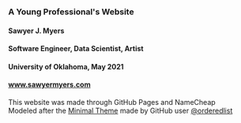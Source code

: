 
### A Young Professional's Website
#### Sawyer J. Myers
#### Software Engineer, Data Scientist, Artist
#### University of Oklahoma, May 2021
#### www.sawyermyers.com

This website was made through GitHub Pages and NameCheap  
Modeled after the [Minimal Theme](https://github.com/orderedlist/minimal) made by GitHub user [@orderedlist](https://github.com/orderedlist)
